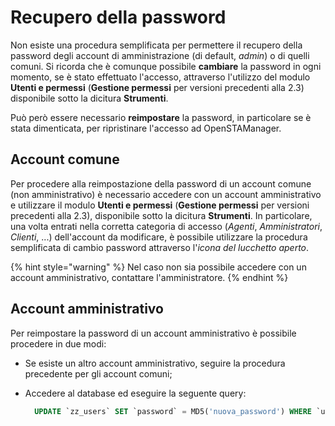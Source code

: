 # Recupero della password

Non esiste una procedura semplificata per permettere il recupero della password degli account di amministrazione \(di default, _admin_\) o di quelli comuni. Si ricorda che è comunque possibile **cambiare** la password in ogni momento, se è stato effettuato l'accesso, attraverso l'utilizzo del modulo **Utenti e permessi** \(**Gestione permessi** per versioni precedenti alla 2.3\) disponibile sotto la dicitura **Strumenti**.

Può però essere necessario **reimpostare** la password, in particolare se è stata dimenticata, per ripristinare l'accesso ad OpenSTAManager.

## Account comune

Per procedere alla reimpostazione della password di un account comune \(non amministrativo\) è necessario accedere con un account amministrativo e utilizzare il modulo **Utenti e permessi** \(**Gestione permessi** per versioni precedenti alla 2.3\), disponibile sotto la dicitura **Strumenti**. In particolare, una volta entrati nella corretta categoria di accesso \(_Agenti_, _Amministratori_, _Clienti_, ...\) dell'account da modificare, è possibile utilizzare la procedura semplificata di cambio password attraverso l'_icona del lucchetto aperto_.

{% hint style="warning" %}
Nel caso non sia possibile accedere con un account amministrativo, contattare l'amministratore.
{% endhint %}

## Account amministrativo

Per reimpostare la password di un account amministrativo è possibile procedere in due modi:

* Se esiste un altro account amministrativo, seguire la procedura precedente per gli account comuni;
* Accedere al database ed eseguire la seguente query:

  ```sql
    UPDATE `zz_users` SET `password` = MD5('nuova_password') WHERE `username` = 'admin';
  ```


